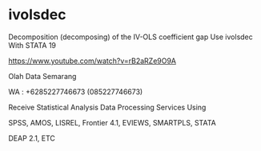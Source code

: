 # ivolsdec
Decomposition (decomposing) of the IV-OLS coefficient gap Use ivolsdec With STATA 19

https://www.youtube.com/watch?v=rB2aRZe9O9A

Olah Data Semarang

WA : +6285227746673 (085227746673)

Receive Statistical Analysis Data Processing Services Using

SPSS, AMOS, LISREL, Frontier 4.1, EVIEWS, SMARTPLS, STATA

DEAP 2.1, ETC
